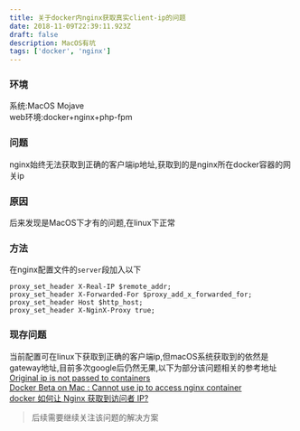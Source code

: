 ```yaml
---
title: 关于docker内nginx获取真实client-ip的问题
date: 2018-11-09T22:39:11.923Z
draft: false
description: MacOS有坑
tags: ['docker', 'nginx']
---
```


### 环境
系统:MacOS Mojave  
web环境:docker+nginx+php-fpm

### 问题
nginx始终无法获取到正确的客户端ip地址,获取到的是nginx所在docker容器的网关ip

### 原因
后来发现是MacOS下才有的问题,在linux下正常

### 方法
在nginx配置文件的`server`段加入以下
```
proxy_set_header X-Real-IP $remote_addr;
proxy_set_header X-Forwarded-For $proxy_add_x_forwarded_for;
proxy_set_header Host $http_host;
proxy_set_header X-NginX-Proxy true;
```

### 现存问题
当前配置可在linux下获取到正确的客户端ip,但macOS系统获取到的依然是gateway地址,目前多次google后仍然无果,以下为部分该问题相关的参考地址  
[Original ip is not passed to containers](https://github.com/docker/for-mac/issues/180)  
[Docker Beta on Mac : Cannot use ip to access nginx container](https://stackoverflow.com/questions/38340110/docker-beta-on-mac-cannot-use-ip-to-access-nginx-container)  
[docker 如何让 Nginx 获取到访问者 IP?](https://www.v2ex.com/t/488997)  

> 后续需要继续关注该问题的解决方案
